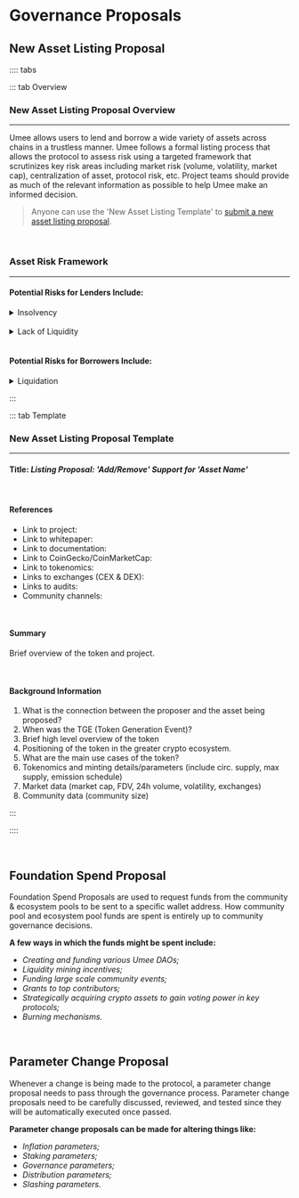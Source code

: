 # Governance Proposals

## New Asset Listing Proposal

:::: tabs

::: tab Overview

### New Asset Listing Proposal Overview

****

Umee allows users to lend and borrow a wide variety of assets across chains in a trustless manner. Umee follows a formal listing process that allows the protocol to assess risk using a targeted framework that scrutinizes key risk areas including market risk (volume, volatility, market cap), centralization of asset, protocol risk, etc. Project teams should provide as much of the relevant information as possible to help Umee make an informed decision. 

> Anyone can use the 'New Asset Listing Template' to [submit a new asset listing proposal](/users/governance/creating-proposal).

<br>

### Asset Risk Framework

****

#### Potential Risks for Lenders Include:

<details><summary>Insolvency</summary>

- **Risk:** _Liquidators may fail to liquidate in time during times of extreme market volatility, and as a result, borrowers may no longer be able to pay off their loan in full._

- **Mitigation:** _There is a significant gap between when a position is eligible for liquidation, and when the position could potentially become under collateralized. Liquidators are heavily incentivized to liquidate a position as soon as it becomes eligible for liquidation._

</details>

<br>

<details><summary>Lack of Liquidity</summary>

- **Risk:** _Borrowers may borrow assets for as long as they’d like, so long as they remain properly over collateralized. This means at times of high utilization, lenders of certain assets may be unable to withdraw their deposits._

- **Mitigation:** _Rates are variable, and based on supply and demand. Interest rates adjust to encourage an optimal utilization rate. When utilization gets too high, borrowers will be financially incentivized to pay off their loans while lenders are incentivized to deposit more._

</details>

<br>

#### Potential Risks for Borrowers Include:

<details><summary>Liquidation</summary>

- **Risk:** _Assets that are supplied and used as collateral are subject to liquidation in the event a user’s Loan-to-Value (LTV) ratio rises above a predetermined threshold and the user is no longer properly over-collateralized. Liquidations typically happen when the value of borrowed assets significantly increases against the collateral provided, the value of the assets used as collateral significantly decreases against the value of the assets borrowed, or a user fails to properly monitor a position and their debt position grows significantly faster than their total collateral._

- **Mitigation:** _Borrowers should monitor their positions closely and add more collateral and/or pay off loans to mitigate risk and maintain a healthy loan-to-value ratio. Borrowers can also use lower leverage to further protect their assets._

</details>

:::

::: tab Template

### New Asset Listing Proposal Template

****

#### Title: _Listing Proposal: 'Add/Remove' Support for 'Asset Name'_

<br>

#### References

- Link to project: 
- Link to whitepaper: 
- Link to documentation: 
- Link to CoinGecko/CoinMarketCap:
- Link to tokenomics:
- Links to exchanges (CEX & DEX): 
- Links to audits: 
- Community channels:

<br>

#### Summary
Brief overview of the token and project. 

<br>

#### Background Information

1. What is the connection between the proposer and the asset being proposed?
2. When was the TGE (Token Generation Event)?
3. Brief high level overview of the token
4. Positioning of the token in the greater crypto ecosystem. 
5. What are the main use cases of the token?
6. Tokenomics and minting details/parameters (include circ. supply, max supply, emission schedule)
7. Market data (market cap, FDV, 24h volume, volatility, exchanges)
8. Community data (community size)

:::

::::

<br>

## Foundation Spend Proposal

Foundation Spend Proposals are used to request funds from the community & ecosystem pools to be sent to a specific wallet address. How community pool and ecosystem pool funds are spent is entirely up to community governance decisions. 

**A few ways in which the funds might be spent include:**
- _Creating and funding various Umee DAOs;_
- _Liquidity mining incentives;_ 
- _Funding large scale community events;_
- _Grants to top contributors;_
- _Strategically acquiring crypto assets to gain voting power in key protocols;_ 
- _Burning mechanisms._

<br>

## Parameter Change Proposal

Whenever a change is being made to the protocol, a parameter change proposal needs to pass through the governance process. Parameter change proposals need to be carefully discussed, reviewed, and tested since they will be automatically executed once passed.

**Parameter change proposals can be made for altering things like:**
- _Inflation parameters;_
- _Staking parameters;_
- _Governance parameters;_
- _Distribution parameters;_
- _Slashing parameters._